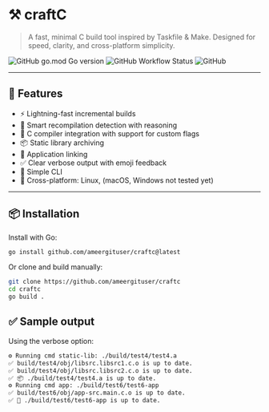 
# ⚒️ craftC

> A fast, minimal C build tool inspired by Taskfile & Make. Designed for speed, clarity, and cross-platform simplicity.

![GitHub go.mod Go version](https://img.shields.io/github/go-mod/go-version/ameergituser/craftc)
![GitHub Workflow Status](https://img.shields.io/github/actions/workflow/status/ameergituser/craftc/go.yml)
![GitHub](https://img.shields.io/github/license/ameergituser/craftc)

---

## 🚀 Features

- ⚡ Lightning-fast incremental builds
- 🧠 Smart recompilation detection with reasoning
- 🔨 C compiler integration with support for custom flags
- 📦 Static library archiving
- 🔗 Application linking
- ✅ Clear verbose output with emoji feedback
- 🧩 Simple CLI
- 🧰 Cross-platform: Linux, (macOS, Windows not tested yet)

---

## 📦 Installation

Install with Go:

```sh
go install github.com/ameergituser/craftc@latest
```
Or clone and build manually:
```sh
git clone https://github.com/ameergituser/craftc
cd craftc
go build .
```
## ✅ Sample output
Using the verbose option:
```sh
⚙️ Running cmd static-lib: ./build/test4/test4.a
✅ build/test4/obj/libsrc.libsrc1.c.o is up to date.
✅ build/test4/obj/libsrc.libsrc2.c.o is up to date.
✅ 📦 ./build/test4/test4.a is up to date.
⚙️ Running cmd app: ./build/test6/test6-app
✅ build/test6/obj/app-src.main.c.o is up to date.
✅ 🚀 ./build/test6/test6-app is up to date.
```